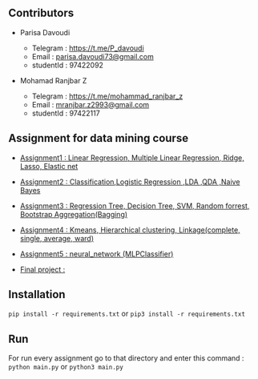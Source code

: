 ## Contributors

* Parisa Davoudi
   * Telegram :  https://t.me/P_davoudi
   * Email : parisa.davoudi73@gmail.com
   * studentId : 97422092

* Mohamad Ranjbar Z
    * Telegram :  https://t.me/mohammad_ranjbar_z
    * Email : mranjbar.z2993@gmail.com 
    * studentId : 97422117



## Assignment for data mining course
* [Assignment1 : Linear Regression, Multiple Linear Regression,
Ridge, Lasso, Elastic net](./assignment1)

* [Assignment2 : Classification,Logistic Regression ,LDA ,QDA ,Naive Bayes ](./assignment2)

* [Assignment3 : Regression Tree, Decision Tree, SVM, Random forrest, Bootstrap Aggregation(Bagging)](./assignment3)

* [Assignment4 : Kmeans,  Hierarchical clustering, Linkage(complete, single, average, ward)](./assignment4)

* [Assignment5 : neural_network (MLPClassifier)](./assignment5)

* [Final project : ](./final-project)


## Installation
`pip install -r requirements.txt` or `pip3 install -r requirements.txt`

## Run
For run every assignment go to that directory and enter this command :
`python main.py` or `python3 main.py` 
